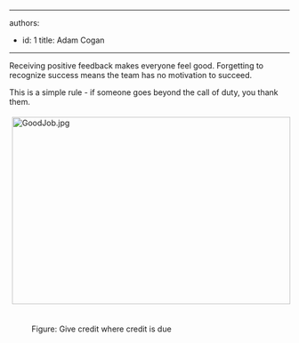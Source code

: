 

---
authors:
  - id: 1
    title: Adam Cogan
---




<span class='intro'> <p>
                    Receiving positive feedback makes everyone feel good. Forgetting to recognize success
                    means the team has no motivation to succeed.
                </p> </span>

<p>
                    This is a simple rule - if someone goes beyond the call of duty, you thank them.
                </p><p class="ssw15-rteElement-GreyBox"><img src="/PublishingImages/GoodJob.jpg" alt="GoodJob.jpg" style="margin&#58;5px;width&#58;500px;height&#58;337px;" />&#160;</p><dd class="ssw15-rteElement-FigureNormal">Figure&#58; Give credit whe​​re credit is due​</dd>



